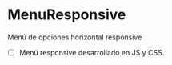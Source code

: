 # MenuResponsive
Menú de opciones horizontal responsive

- [ ]  Menú responsive desarrollado en JS y CSS. 
